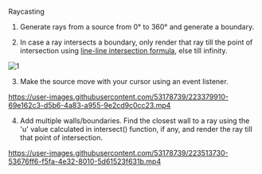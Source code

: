 Raycasting

1) Generate rays from a source from 0° to 360°  and generate a boundary.

2) In case a ray intersects a boundary, only render that ray till the point of intersection using [line-line intersection formula](https://en.wikipedia.org/wiki/Line%E2%80%93line_intersection), else till infinity.

![1](https://user-images.githubusercontent.com/53178739/223378758-7a58476e-b330-44e4-9a97-1ea368d9b0a7.jpg)

3) Make the source move with your cursor using an event listener.

https://user-images.githubusercontent.com/53178739/223379910-69e162c3-d5b6-4a83-a955-9e2cd9c0cc23.mp4

4) Add multiple walls/boundaries. Find the closest wall to a ray using the 'u' value calculated in intersect() function, if any, and render the ray till that point of intersection.

https://user-images.githubusercontent.com/53178739/223513730-53676ff6-f5fa-4e32-8010-5d61523f631b.mp4





